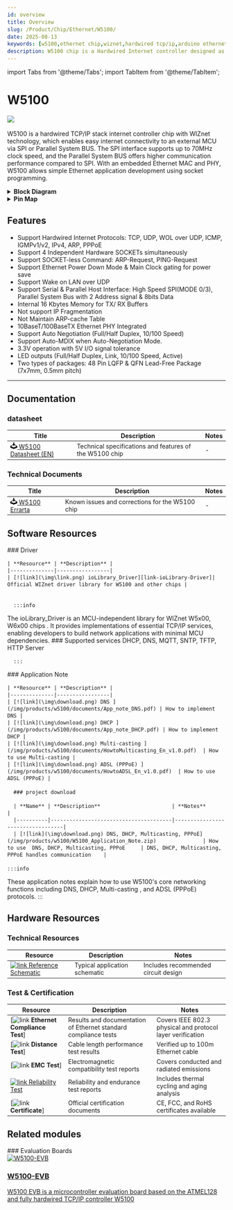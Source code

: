 ```yaml
---
id: overview
title: Overview
slug: /Product/Chip/Ethernet/W5100/
date: 2025-08-13
keywords: [w5100,ethernet chip,wiznet,hardwired tcp/ip,arduino ethernet,pico ethernet]
description: W5100 chip is a Hardwired Internet controller designed as a full hardwired TCP/IP stack with WIZnet technology
---
```

import Tabs from '@theme/Tabs';
import TabItem from '@theme/TabItem';

# W5100
<div className="main_intro"> 
  <div className="main_intro_image">
    <img src="/img/products/w5100/W5100-7-500x500.jpg" width="550" />
  </div>
  <div className="w5100-text">
    <p>
W5100 is a hardwired TCP/IP stack internet controller chip with WIZnet technology, which enables easy internet connectivity to an external MCU via SPI or Parallel System BUS. The SPI interface supports up to 70MHz clock speed, and the Parallel System BUS offers higher communication performance compared to SPI. With an embedded Ethernet MAC and PHY, W5100 allows simple Ethernet application development using socket programming.
    </p>
  </div>
</div>

<details>
<summary><b>Block Diagram</b></summary> 
<img src="/img/products/w5100/w5100-block-d.jpg" alt="W5100_Block_Diagram" width="500"/>

</details>

<details>
<summary><b>Pin Map</b></summary> 
<img src="/img/products/w5100/w5100_pin_map.png" alt="W5500_Block_Diagram" width="500"/>

</details>

## Features

   - Support Hardwired Internet Protocols: TCP, UDP, WOL over UDP, ICMP, IGMPv1/v2, IPv4, ARP, PPPoE
   - Support 4 Independent Hardware SOCKETs simultaneously
   - Support SOCKET-less Command: ARP-Request, PING-Request
   - Support Ethernet Power Down Mode & Main Clock gating for power save
   - Support Wake on LAN over UDP
   - Support Serial & Parallel Host Interface: High Speed SPI(MODE 0/3), Parallel System Bus with 2 Address signal & 8bits Data
   - Internal 16 Kbytes Memory for TX/ RX Buffers 
   - Not support IP Fragmentation
   - Not Maintain ARP-cache Table 
   - 10BaseT/100BaseTX Ethernet PHY Integrated
   - Support Auto Negotiation (Full/Half Duplex, 10/100 Speed)
   - Support Auto-MDIX when Auto-Negotiation Mode.
   - 3.3V operation with 5V I/O signal tolerance
   - LED outputs (Full/Half Duplex, Link, 10/100 Speed, Active)
   - Two types of packages: 48 Pin LQFP & QFN Lead-Free Package (7x7mm, 0.5mm pitch)

-----

## Documentation

### datasheet 

| **Title** | **Description** | **Notes** |
| --------- | --------------- | --------- |
| [![link](\img\download.png) W5100 Datasheet (EN)](/img/products/w5100/W5100_DS_V128E.pdf) | Technical specifications and features of the W5100 chip | - |

### Technical Documents

| **Title** | **Description** | **Notes** |
| --------- | --------------- | --------- |
| [![link](\img\download.png) W5100 Errarta](/img/products/w5100/3150Aplus_5100_ES_V260E.pdf) | Known issues and corrections for the W5100 chip | - |

## Software Resources

<Tabs groupId="software"  queryString>
  <TabItem value="driver" label="Driver" default >
### Driver

    | **Resource** | **Description** |
    |--------------|-----------------|
    | [![link](\img\link.png) ioLibrary_Driver][link-ioLibrary-Driver]| Official WIZnet driver library for W5100 and other chips |


      :::info

The ioLibrary_Driver is an MCU-independent library for WIZnet W5x00, W6x00 chips .
It provides implementations of essential TCP/IP services, enabling developers to build network applications with minimal MCU dependencies.
      ### Supported services
DHCP, DNS, MQTT, SNTP, TFTP, HTTP Server

      :::
  
    
  </TabItem>
  <TabItem value="appnote" label="Application Note" >
### Application Note

    | **Resource** | **Description** |
    |--------------|-----------------|
    | [![link](\img\download.png) DNS ](/img/products/w5100/documents/App_note_DNS.pdf) | How to implement DNS |
    | [![link](\img\download.png) DHCP ](/img/products/w5100/documents/App_note_DHCP.pdf) | How to implement DHCP |
    | [![link](\img\download.png) Multi-casting ](/img/products/w5100/documents/HowtoMulticasting_En_v1.0.pdf)  | How to use Multi-casting |
    | [![link](\img\download.png) ADSL (PPPoE) ](/img/products/w5100/documents/HowtoADSL_En_v1.0.pdf)  | How to use ADSL (PPPoE) |

      ### project download

      | **Name** | **Description**                       | **Notes**                        |
      |----------|---------------------------------------|----------------------------------|
      | [![link](\img\download.png) DNS, DHCP, Multicasting, PPPoE](/img/products/w5100/W5100_Application_Note.zip)               | How to use  DNS, DHCP, Multicasting, PPPoE     | DNS, DHCP, Multicasting, PPPoE handles communication    |

    :::info
   These application notes explain how to use W5100's core networking functions including DNS, DHCP, Multi-casting , and ADSL (PPPoE) protocols.
    :::
  </TabItem>
</Tabs>

## Hardware Resources

### Technical Resources

| **Resource**           | **Description**                | **Notes**                           |
|------------------------|--------------------------------|-------------------------------------|
| [![link](\img\link.png) Reference Schematic](/img/products/w5100/w5100_hardware.zip)    | Typical application schematic        | Includes recommended circuit design |

### Test & Certification

| **Resource**                | **Description**                        | **Notes**                      |
|-----------------------------|----------------------------------------|-------------------------------|
| [![link](\img\link.png) **Ethernet Compliance Test**]| Results and documentation of Ethernet standard compliance tests | Covers IEEE 802.3 physical and protocol layer verification |
| [![link](\img\link.png) **Distance Test**]             | Cable length performance test results      | Verified up to 100m Ethernet cable |
| [![link](\img\link.png) **EMC Test**]                  | Electromagnetic compatibility test reports | Covers conducted and radiated emissions |
| [![link](\img\link.png) Reliability Test](img/products/w5100/W5100_qual_report.zip)           | Reliability and endurance test reports     | Includes thermal cycling and aging analysis |
| [![link](\img\link.png) **Certificate**]               | Official certification documents           | CE, FCC, and RoHS certificates available |

## Related modules
<Tabs groupId="evb" queryString >
 <TabItem value="evb" label="Evaluation Boards" default >
### Evaluation Boards

  <div className="link-card">
  <a
    href="/Product/Chip/Ethernet/W5100/w5100-evb"
    target="_blank"
    rel="noopener noreferrer"
    className="link-card-content"
  >
    <img src="/img/products/w5100/W5100E01-AVR1.jpg" alt="W5100-EVB" />
    <div>
      <h3>W5100-EVB</h3>
      <p>
        W5100 EVB is a microcontroller evaluation board based on the ATMEL128 and fully hardwired TCP/IP controller W5100 
      </p>
    </div>
  </a>
  </div>  
  </TabItem>
</Tabs>


[link-W5100-EVB]: Product/Chip/Ethernet/W5100/w5100-evb
[link-ioLibrary-Driver]: https://github.com/Wiznet/ioLibrary_Driver
